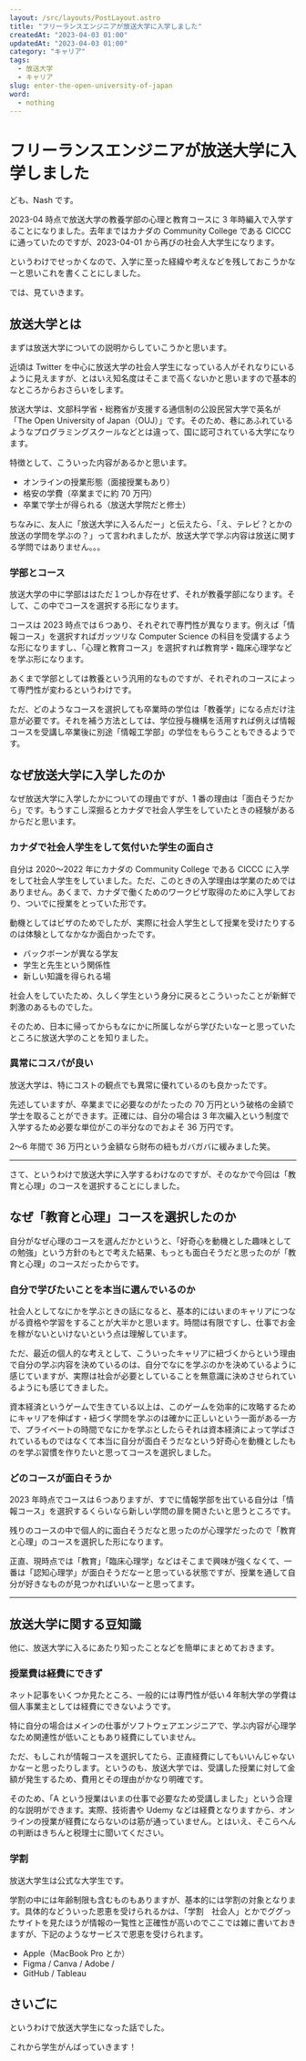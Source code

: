 ```yaml
---
layout: /src/layouts/PostLayout.astro
title: "フリーランスエンジニアが放送大学に入学しました"
createdAt: "2023-04-03 01:00"
updatedAt: "2023-04-03 01:00"
category: "キャリア"
tags:
  - 放送大学
  - キャリア
slug: enter-the-open-university-of-japan
word:
  - nothing
---
```


# フリーランスエンジニアが放送大学に入学しました

ども、Nash です。

2023-04 時点で放送大学の教養学部の心理と教育コースに 3 年時編入で入学することになりました。去年まではカナダの Community College である CICCC に通っていたのですが、2023-04-01 から再びの社会人大学生になります。

というわけでせっかくなので、入学に至った経緯や考えなどを残しておこうかなーと思いこれを書くことにしました。

では、見ていきます。

## 放送大学とは

まずは放送大学についての説明からしていこうかと思います。

近頃は Twitter を中心に放送大学の社会人学生になっている人がそれなりにいるように見えますが、とはいえ知名度はそこまで高くないかと思いますので基本的なところからおさらいをします。

放送大学は、文部科学省・総務省が支援する通信制の公設民営大学で英名が「The Open University of Japan（OUJ）」です。そのため、巷にあふれているようなプログラミングスクールなどとは違って、国に認可されている大学になります。

特徴として、こういった内容があるかと思います。

- オンラインの授業形態（面接授業もあり）
- 格安の学費（卒業までに約 70 万円）
- 卒業で学士が得られる（放送大学院だと修士）

ちなみに、友人に「放送大学に入るんだー」と伝えたら、「え、テレビ？とかの放送の学問を学ぶの？」って言われましたが、放送大学で学ぶ内容は放送に関する学問ではありません。。。

### 学部とコース

放送大学の中に学部ははただ１つしか存在せず、それが教養学部になります。そして、この中でコースを選択する形になります。

コースは 2023 時点では６つあり、それぞれで専門性が異なります。例えば「情報コース」を選択すればガッツリな Computer Science の科目を受講するような形になりますし、「心理と教育コース」を選択すれば教育学・臨床心理学などを学ぶ形になります。

あくまで学部としては教養という汎用的なものですが、それぞれのコースによって専門性が変わるというわけです。

ただ、どのようなコースを選択しても卒業時の学位は「教養学」になる点だけ注意が必要です。それを補う方法としては、学位授与機構を活用すれば例えば情報コースを受講し卒業後に別途「情報工学部」の学位をもらうこともできるようです。

## なぜ放送大学に入学したのか

なぜ放送大学に入学したかについての理由ですが、1 番の理由は「面白そうだから」です。もうすこし深掘るとカナダで社会人学生をしていたときの経験があるからだと思います。

### カナダで社会人学生をして気付いた学生の面白さ

自分は 2020〜2022 年にカナダの Community College である CICCC に入学をして社会人学生をしていました。ただ、このときの入学理由は学業のためではありません。あくまで、カナダで働くためのワークビザ取得のために入学しており、ついでに授業をとっていた形です。

動機としてはビザのためでしたが、実際に社会人学生として授業を受けたりするのは体験としてなかなか面白かったです。

- バックボーンが異なる学友
- 学生と先生という関係性
- 新しい知識を得られる場

社会人をしていたため、久しく学生という身分に戻るとこういったことが新鮮で刺激のあるものでした。

そのため、日本に帰ってからもなにかに所属しながら学びたいなーと思っていたところに放送大学のことを知りました。

### 異常にコスパが良い

放送大学は、特にコストの観点でも異常に優れているのも良かったです。

先述していますが、卒業までに必要なのがたったの 70 万円という破格の金額で学士を取ることができます。正確には、自分の場合は 3 年次編入という制度で入学するため必要な単位がこの半分なのでおよそ 36 万円です。

2〜6 年間で 36 万円という金額なら財布の紐もガバガバに緩みました笑。

---

さて、というわけで放送大学に入学するわけなのですが、そのなかで今回は「教育と心理」のコースを選択することにしました。

## なぜ「教育と心理」コースを選択したのか

自分がなぜ心理のコースを選んだかというと、「好奇心を動機とした趣味としての勉強」という方針のもとで考えた結果、もっとも面白そうだと思ったのが「教育と心理」のコースだったからです。

### 自分で学びたいことを本当に選んでいるのか

社会人としてなにかを学ぶときの話になると、基本的にはいまのキャリアにつながる資格や学習をすることが大半かと思います。時間は有限ですし、仕事でお金を稼がないといけないという点は理解しています。

ただ、最近の個人的な考えとして、こういったキャリアに紐づくからという理由で自分の学ぶ内容を決めているのは、自分でなにを学ぶのかを決めているように感じていますが、実際は社会が必要としていることを無意識に決めさせられているようにも感じてきました。

資本経済というゲームで生きている以上は、このゲームを効率的に攻略するためにキャリアを伸ばす・紐づく学問を学ぶのは確かに正しいという一面がある一方で、プライベートの時間でなにかを学ぶとしたらそれは資本経済によって学ばされているものではなくて本当に自分が面白そうだなという好奇心を動機としたものを学ぶ習慣を作りたいと思ってコースを選択しました。

### どのコースが面白そうか

2023 年時点でコースは６つありますが、すでに情報学部を出ている自分は「情報コース」を選択するくらいなら新しい学問の扉を開きたいと思うところです。

残りのコースの中で個人的に面白そうだなと思ったのが心理学だったので「教育と心理」のコースを選択した形になります。

正直、現時点では「教育」「臨床心理学」などはそこまで興味が強くなくて、一番は「認知心理学」が面白そうだなーと思っている状態ですが、授業を通して自分が好きなものが見つかればいいなーと思ってます。

---

## 放送大学に関する豆知識

他に、放送大学に入るにあたり知ったことなどを簡単にまとめておきます。

### 授業費は経費にできず

ネット記事をいくつか見たところ、一般的には専門性が低い４年制大学の学費は個人事業主としては経費にできないようです。

特に自分の場合はメインの仕事がソフトウェアエンジニアで、学ぶ内容が心理学なため関連性が低いこともあり経費にしていません。

ただ、もしこれが情報コースを選択してたら、正直経費にしてもいいんじゃないかなーと思ったりします。というのも、放送大学では、受講した授業に対して金額が発生するため、費用とその理由がかなり明確です。

そのため、「A という授業はいまの仕事で必要なため受講しました」という合理的な説明ができます。実際、技術書や Udemy などは経費となりますから、オンラインの授業が経費にならないのは筋が通っていません。とはいえ、そこらへんの判断はきちんと税理士に聞いてください。

### 学割

放送大学生は公式な大学生です。

学割の中には年齢制限も含むものもありますが、基本的には学割の対象となります。具体的などういった恩恵を受けられるかは、「学割　社会人」とかでググったサイトを見たほうが情報の一覧性と正確性が高いのでここでは雑に書いておきますが、下記のようなサービスで恩恵を受けられます。

- Apple（MacBook Pro とか）
- Figma / Canva / Adobe /
- GitHub / Tableau

## さいごに

というわけで放送大学生になった話でした。

これから学生がんばっていきます！
